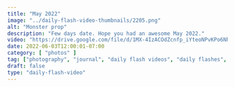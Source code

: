 ```yaml
---
title: "May 2022"
image: "../daily-flash-video-thumbnails/2205.png"
alt: "Monster prop"
description: "Few days date. Hope you had an awesome May 2022."
video: "https://drive.google.com/file/d/1MX-4IzACOdZcnfp_iYteoNPvKPo6Nh7w/preview"
date: 2022-06-03T12:00:01-07:00
category: [ "photos" ]
tag: ["photography", "journal", "daily flash videos", "daily flashes", "videos" ]
draft: false
type: "daily-flash-video"
---
```

